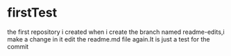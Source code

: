 # firstTest
the first repository i created
when i create the branch named readme-edits,i make a change in it 
edit the readme.md file again.It is just a test for the commit
